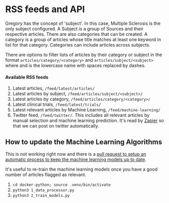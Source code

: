 

# RSS feeds and API

Gregory has the concept of 'subject'. In this case, Multiple Sclerosis is the only subject configured. A Subject is a group of Sources and their respective articles. There are also categories that can be created. A category is a group of articles whose title matches at least one keyword in list for that category. Categories can include articles across subjects.

There are options to filter lists of articles by their category or subject in the format `articles/category/<category>` and `articles/subject/<subject>` where <category> and <subject> is the lowercase name with spaces replaced by dashes.


#### Available RSS feeds

1. Latest articles, `/feed/latest/articles/`
2. Latest articles by subject, `/feed/articles/subject/<subject>/`
3. Latest articles by category, `/feed/articles/category/<category>/`
4. Latest clinical trials, `/feed/latest/trials/`
5. Latest relevant articles by Machine Learning, `/feed/machine-learning/`
6. Twitter feed,  `/feed/twitter/`. This includes all relevant articles by manual selection and machine learning prediction. It's read by [Zapier](https://zapier.com/) so that we can post on twitter automatically.

## How to update the Machine Learning Algorithms

This is not working right now  and there is a [pull request to setup an automatic process to keep the machine learning models up to date](https://github.com/brunoamaral/gregory/pull/110).

It's useful to re-train the machine learning models once you have a good number of articles flagged as relevant.

1. `cd docker-python; source .venv/bin/activate`
2. `python3 1_data_processor.py`
3. `python3 2_train_models.py`
